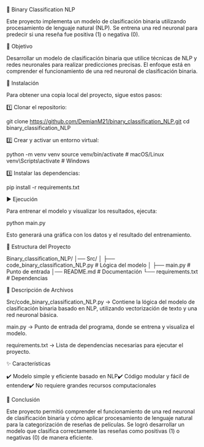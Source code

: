 📝 Binary Classification NLP

Este proyecto implementa un modelo de clasificación binaria utilizando procesamiento de lenguaje natural (NLP). Se entrena una red neuronal para predecir si una reseña fue positiva (1) o negativa (0).

🎯 Objetivo

Desarrollar un modelo de clasificación binaria que utilice técnicas de NLP y redes neuronales para realizar predicciones precisas. El enfoque está en comprender el funcionamiento de una red neuronal de clasificación binaria.

🚀 Instalación

Para obtener una copia local del proyecto, sigue estos pasos:

1️⃣ Clonar el repositorio:

git clone https://github.com/DemianM21/binary_classification_NLP.git
cd binary_classification_NLP

2️⃣ Crear y activar un entorno virtual:

python -m venv venv
source venv/bin/activate  # macOS/Linux
venv\Scripts\activate     # Windows

3️⃣ Instalar las dependencias:

pip install -r requirements.txt

▶️ Ejecución

Para entrenar el modelo y visualizar los resultados, ejecuta:

python main.py

Esto generará una gráfica con los datos y el resultado del entrenamiento.

📁 Estructura del Proyecto

Binary_classification_NLP/
│── Src/
│   ├── code_binary_classification_NLP.py  # Lógica del modelo
│   ├── main.py  # Punto de entrada
│── README.md  # Documentación
└── requirements.txt  # Dependencias

📝 Descripción de Archivos

Src/code_binary_classification_NLP.py → Contiene la lógica del modelo de clasificación binaria basado en NLP, utilizando vectorización de texto y una red neuronal básica.

main.py → Punto de entrada del programa, donde se entrena y visualiza el modelo.

requirements.txt → Lista de dependencias necesarias para ejecutar el proyecto.

✨ Características

✔️ Modelo simple y eficiente basado en NLP✔️ Código modular y fácil de entender✔️ No requiere grandes recursos computacionales

🏁 Conclusión

Este proyecto permitió comprender el funcionamiento de una red neuronal de clasificación binaria y cómo aplicar procesamiento de lenguaje natural para la categorización de reseñas de películas. Se logró desarrollar un modelo que clasifica correctamente las reseñas como positivas (1) o negativas (0) de manera eficiente.